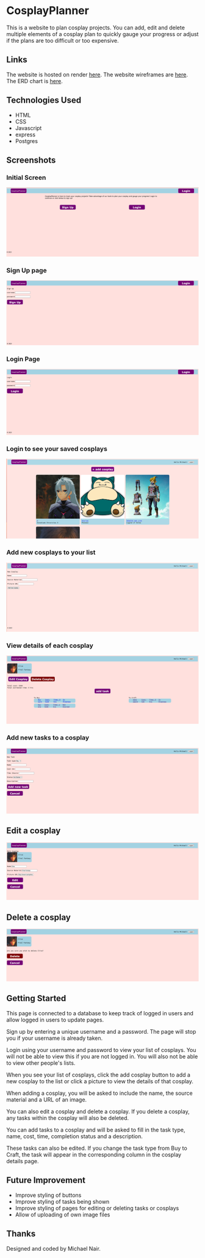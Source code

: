 # CosplayPlanner

This is a website to plan cosplay projects. You can add, edit and delete multiple elements of a cosplay plan to quickly gauge your progress or adjust if the plans are too difficult or too expensive.

## Links

The website is hosted on render [here](https://cosplayplanner.onrender.com).
The website wireframes are [here](https://github.com/MichaelPNair/cosplayplanner/tree/main/wireframes).
The ERD chart is [here](https://github.com/MichaelPNair/cosplayplanner/tree/main/ERD).

## Technologies Used
- HTML
- CSS
- Javascript
- express
- Postgres

## Screenshots
### Initial Screen
![Screenshot of Initial Screen before login](/screenshots/Initial%20Page.png)

### Sign Up page
![Screenshot of Sign Up page](/screenshots/Sign%20Up%20page.png)

### Login Page
![Screenshot of Login page](/screenshots/Login%20page.png)

### Login to see your saved cosplays
![Screenshot of saved cosplays after login](/screenshots/Cosplays.png)

### Add new cosplays to your list
![Screenshot of adding new cosplay](/screenshots/Add%20Cosplay.png)

### View details of each cosplay
![Screenshot of viewing details of a cosplay](/screenshots/Cosplay%20Details.png)

### Add new tasks to a cosplay
![Screenshot of adding a task](/screenshots/New%20Task.png)

## Edit a cosplay
![Screenshot of editing a cosplay](/screenshots/Edit%20Cosplay.png)

## Delete a cosplay
![Screenshot of deleting a cosplay](/screenshots/Delete%20Cosplay.png)

## Getting Started
This page is connected to a database to keep track of logged in users and allow logged in users to update pages.

Sign up by entering a unique username and a password. The page will stop you if your username is already taken.

Login using your username and password to view your list of cosplays. You will not be able to view this if you are not logged in. You will also not be able to view other people's lists.

When you see your list of cosplays, click the add cosplay button to add a new cosplay to the list or click a picture to view the details of that cosplay.

When adding a cosplay, you will be asked to include the name, the source material and a URL of an image.

You can also edit a cosplay and delete a cosplay. If you delete a cosplay, any tasks within the cosplay will also be deleted.

You can add tasks to a cosplay and will be asked to fill in the task type, name, cost, time, completion status and a description.

These tasks can also be edited. If you change the task type from Buy to Craft, the task will appear in the corresponding column in the cosplay details page.

## Future Improvement
- Improve styling of buttons
- Improve styling of tasks being shown
- Improve styling of pages for editing or deleting tasks or cosplays
- Allow of uploading of own image files


## Thanks
Designed and coded by Michael Nair.